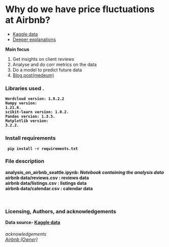 # Why do we have price fluctuations at Airbnb?

- <a href= "https://www.kaggle.com/code/joeyzijiantan/analysis-on-airbnb-seattle/data" > Kaggle data </a> 
- <a href= "https://medium.com/@mukunzialex47/inside-airbnb-data-7b7b1340c012" > Deeper explanations </a> 


<b> Main focus</b>

<ol>
<li> Get insights on client reviews </li> 
<li> Analyse and do corr metrics on the data </li>
<li> Do a model  to predict future data </li>
<li> <a href= "https://medium.com/@mukunzialex47/inside-airbnb-data-7b7b1340c012" > Blog post(medeum)</a> </li>

</ol>

<h3><b>Libraries used .</h3><b>

<code>Wordcloud version: 1.8.2.2</code> <br>
<code>Numpy version: 1.21.6.</code> <br>
<code>scikit-learn version: 1.0.2.</code> <br>
<code>Pandas version: 1.3.5.</code> <br>
<code>Matplotlib version: 3.2.2.</code> <br>
  
  <h3>Install requirements </h3>
  <code> pip install -r requirements.txt</code> <br>

  <h3> File description </h3> 
  analysis_on_airbnb_seattle.ipynb: <i> Notebook containing the analysis data</i> <br>
  <span>airbnb data/reviews.csv : reviews data</span><br>
  <span>airbnb data/listings.csv : listings data</span><br>
  <span>airbnb data/calendar.csv : calendar data</span>
  
  
&nbsp;
&nbsp;
<h3><b>Licensing, Authors, and acknowledgements</h3><b>

Data source- <a href= "https://www.kaggle.com/code/joeyzijiantan/analysis-on-airbnb-seattle/data"> Kaggle data </a> <br>
<h6> acknowledgements <br>
  <a href= "https://www.kaggle.com/airbnb" > Airbnb (Owner) </a> </h6>
